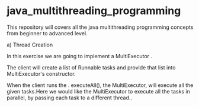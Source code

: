 # java_multithreading_programming
This repository will covers all the java multithreading programming concepts from beginner to advanced level.



a) Thread Creation

In this exercise we are going to implement a  MultiExecutor .

The client will create a list of Runnable tasks and provide that list into MultiExecutor's constructor.

When the client runs the . executeAll(),  the MultiExecutor,  will execute all the given tasks.Here we would like the MultiExecutor to execute all the tasks in parallel, by passing each task to a different thread..
